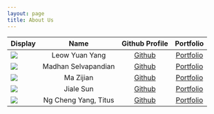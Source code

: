 ```yaml
---
layout: page
title: About Us 
---
```


Display | Name | Github Profile | Portfolio
--------|:----:|:--------------:|:---------:
![](https://via.placeholder.com/100.png?text=Photo) | Leow Yuan Yang | [Github](https://github.com/leowyy99) | [Portfolio](docs/team/leowyy99.md)  
![](https://via.placeholder.com/100.png?text=Photo) | Madhan Selvapandian | [Github](https://github.com/madhanse) | [Portfolio](docs/team/madhanse.md)  
![](https://via.placeholder.com/100.png?text=Photo) | Ma Zijian | [Github](https://github.com/MAZJ124) | [Portfolio](docs/team/mazj124.md)  
![](https://via.placeholder.com/100.png?text=Photo) | Jiale Sun | [Github](https://github.com/Jiale-Sun) | [Portfolio](docs/team/Jiale-Sun.md)  
![](https://via.placeholder.com/100.png?text=Photo) | Ng Cheng Yang, Titus | [Github](https://github.com/titustortoiseturtle1999) | [Portfolio](docs/team/titusng.md)  
